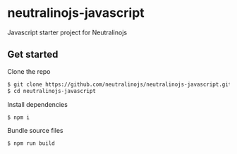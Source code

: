 # neutralinojs-javascript

Javascript starter project for Neutralinojs

## Get started

Clone the repo 

```bash
$ git clone https://github.com/neutralinojs/neutralinojs-javascript.git
$ cd neutralinojs-javascript
```

Install dependencies 

```bash
$ npm i
```

Bundle source files

```bash
$ npm run build
```
      
